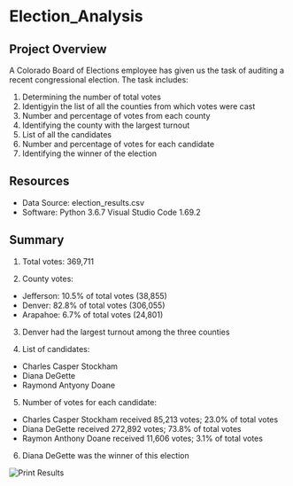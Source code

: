 # Election_Analysis

## Project Overview

A Colorado Board of Elections employee has given us the task of auditing a recent congressional election. The task includes:

1. Determining the number of total votes
2. Identigyin the list of all the counties from which votes were cast
3. Number and percentage of votes from each county
4. Identifying the county with the largest turnout
5. List of all the candidates
6. Number and percentage of votes for each candidate
7. Identifying the winner of the election

## Resources

- Data Source: election_results.csv
- Software: Python 3.6.7 Visual Studio Code 1.69.2

## Summary

1. Total votes: 369,711

2. County votes:
  - Jefferson: 10.5% of total votes (38,855)
  - Denver: 82.8% of total votes (306,055)
  - Arapahoe: 6.7% of total votes (24,801)
  
3. Denver had the largest turnout among the three counties
  
4. List of candidates: 
  - Charles Casper Stockham
  - Diana DeGette
  - Raymond Antyony Doane
  
5. Number of votes for each candidate:
  - Charles Casper Stockham received 85,213 votes; 23.0% of total votes
  - Diana DeGette received 272,892 votes; 73.8% of total votes
  - Raymon Anthony Doane received 11,606 votes; 3.1% of total votes

6. Diana DeGette was the winner of this election 
  
  ![Print Results](https://user-images.githubusercontent.com/105169537/180852060-94f67c61-66ce-4211-89bb-18a3f5d22dd0.png)

